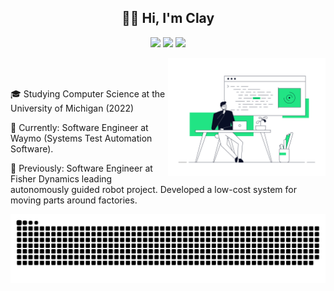 
<h2 align="center" >👋🏽 Hi, I'm Clay </h2>


<p align="center">
  <a href="https://www.linkedin.com/in/cmaks/"><img src="https://img.shields.io/badge/-cmaks-blue?style=flat-square&logo=Linkedin&logoColor=white&link=https://www.linkedin.com/in/cmaks/"></a>
  <a href="https://github.com/claymaks"><img src="https://img.shields.io/github/followers/claymaks?label=follow&style=social"></a>
  <a href="http://cmaks.dev/"><img src="https://img.shields.io/badge/Website-46a2f1.svg?&style=flat-square&logo=Google-Chrome&logoColor=white&link=http://cmaks.dev/"></a>
</p>

<a href src="https://dribbble.com/shots/9078494-Developer">
  <img align="right" src="rafal-bogdan.gif" width="50%">
</a>

<br><br>





🎓 Studying Computer Science at the University of Michigan (2022)  

🚗 Currently: Software Engineer at Waymo (Systems Test Automation Software). 

🤖 Previously: Software Engineer at Fisher Dynamics leading autonomously guided robot project. Developed a low-cost system for moving parts around factories.

<img align="center" src="github-user-contribution.svg"/>
